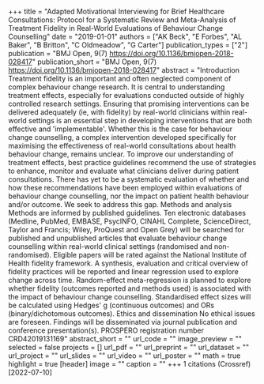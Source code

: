 +++
title = "Adapted Motivational Interviewing for Brief Healthcare Consultations: Protocol for a Systematic Review and Meta-Analysis of Treatment Fidelity in Real-World Evaluations of Behaviour Change Counselling"
date = "2019-01-01"
authors = ["AK Beck", "E Forbes", "AL Baker", "B Britton", "C Oldmeadow", "G Carter"]
publication_types = ["2"]
publication = "BMJ Open, 9(7) https://doi.org/10.1136/bmjopen-2018-028417"
publication_short = "BMJ Open, 9(7) https://doi.org/10.1136/bmjopen-2018-028417"
abstract = "Introduction Treatment fidelity is an important and often neglected component of complex behaviour change research. It is central to understanding treatment effects, especially for evaluations conducted outside of highly controlled research settings. Ensuring that promising interventions can be delivered adequately (ie, with fidelity) by real-world clinicians within real-world settings is an essential step in developing interventions that are both effective and 'implementable'. Whether this is the case for behaviour change counselling, a complex intervention developed specifically for maximising the effectiveness of real-world consultations about health behaviour change, remains unclear. To improve our understanding of treatment effects, best practice guidelines recommend the use of strategies to enhance, monitor and evaluate what clinicians deliver during patient consultations. There has yet to be a systematic evaluation of whether and how these recommendations have been employed within evaluations of behaviour change counselling, nor the impact on patient health behaviour and/or outcome. We seek to address this gap. Methods and analysis Methods are informed by published guidelines. Ten electronic databases (Medline, PubMed, EMBASE, PsycINFO, CINAHL Complete, ScienceDirect, Taylor and Francis; Wiley, ProQuest and Open Grey) will be searched for published and unpublished articles that evaluate behaviour change counselling within real-world clinical settings (randomised and non-randomised). Eligible papers will be rated against the National Institute of Health fidelity framework. A synthesis, evaluation and critical overview of fidelity practices will be reported and linear regression used to explore change across time. Random-effect meta-regression is planned to explore whether fidelity (outcomes reported and methods used) is associated with the impact of behaviour change counselling. Standardised effect sizes will be calculated using Hedges' g (continuous outcomes) and ORs (binary/dichotomous outcomes). Ethics and dissemination No ethical issues are foreseen. Findings will be disseminated via journal publication and conference presentation(s). PROSPERO registration number CRD42019131169"
abstract_short = ""
url_code = ""
image_preview = ""
selected = false
projects = []
url_pdf = ""
url_preprint = ""
url_dataset = ""
url_project = ""
url_slides = ""
url_video = ""
url_poster = ""
math = true
highlight = true
[header]
image = ""
caption = ""
+++
1 citations (Crossref) [2022-07-10]
